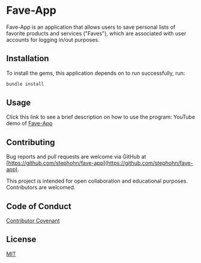 # Fave-App
Fave-App is an application that allows users to save personal lists of favorite products and services ("Faves"), which are associated with user accounts for logging in/out purposes.

## Installation
To install the gems, this application depends on to run successfully, run:
```bash
bundle install
```

## Usage
Click this link to see a brief description on how to use the program: YouTube demo of [Fave-App](https://youtu.be/)

## Contributing
Bug reports and pull requests are welcome via GitHub at [https://github.com/stephohn/fave-app](https://github.com/stephohn/fave-app). 

This project is intended for open collaboration and educational purposes. Contributors are welcomed.

## Code of Conduct
[Contributor Covenant](https://www.contributor-covenant.org/)

## License
[MIT](https://choosealicense.com/licenses/mit/)